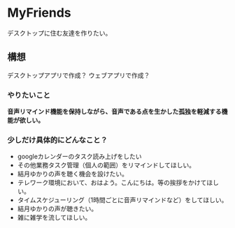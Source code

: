 # MyFriends
デスクトップに住む友達を作りたい。
## 構想
デスクトップアプリで作成？
ウェブアプリで作成？

 ### やりたいこと
 
 <b>音声リマインド機能を保持しながら、音声である点を生かした孤独を軽減する機能が欲しい。</b>
 
 ### 少しだけ具体的にどんなこと？
 * googleカレンダーのタスク読み上げをしたい
 * その他業務タスク管理（個人の範囲）をリマインドしてほしい。
 * 結月ゆかりの声を聴く機会を設けたい。
 * テレワーク環境において、おはよう。こんにちは。等の挨拶をかけてほしい。
 * タイムスケジューリング（1時間ごとに音声リマインドなど）をしてほしい。
 * 結月ゆかりの声が聴きたい。
 * 雑に雑学を流してほしい。
 
